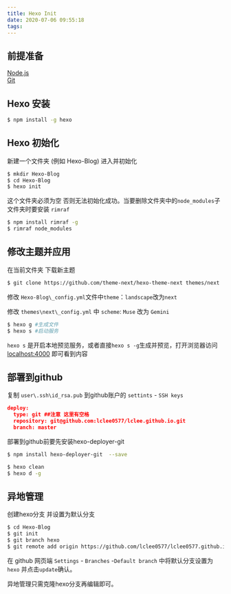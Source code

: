 ```yaml
---
title: Hexo Init
date: 2020-07-06 09:55:18
tags:
---
```

## 前提准备
 [Node.js](https://nodejs.org/en/)  
 [Git](https://git-scm.com/)

## Hexo 安装
```bash
$ npm install -g hexo
```
## Hexo 初始化
新建一个文件夹 (例如 Hexo-Blog) 进入并初始化

```bash
$ mkdir Hexo-Blog
$ cd Hexo-Blog
$ hexo init
```
这个文件夹必须为空 否则无法初始化成功。当要删除文件夹中的`node_modules`子文件夹时要安装 ``rimraf``

```bash
$ npm install rimraf -g
$ rimraf node_modules
```

## 修改主题并应用

在当前文件夹 下载新主题
```bash
$ git clone https://github.com/theme-next/hexo-theme-next themes/next
```
修改 `Hexo-Blog\_config.yml`文件中`theme`：`landscape`改为`next` 

修改 `themes\next\_config.yml` 中 `scheme`: `Muse` 改为 `Gemini`
```bash
$ hexo g #生成文件
$ hexo s #启动服务
```
`hexo s` 是开启本地预览服务，或者直接`hexo s -g`生成并预览，打开浏览器访问 [localhost:4000](http://localhost:4000) 即可看到内容

## 部署到github
复制 `user\.ssh\id_rsa.pub` 到github账户的 `settints` - `SSH keys`

```json
deploy:
  type: git ##注意 这里有空格
  repository: git@github.com:lclee0577/lclee.github.io.git
  branch: master
```

部署到github前要先安装hexo-deployer-git
```bash
$ npm install hexo-deployer-git  --save
```
```bash
$ hexo clean 
$ hexo d -g
```

## 异地管理
创建hexo分支 并设置为默认分支
```bash
$ cd Hexo-Blog 
$ git init
$ git branch hexo
$ git remote add origin https://github.com/lclee0577/lclee0577.github.io.git

```
在 github 网页端 `Settings` - `Branches` -`Default branch` 中将默认分支设置为`hexo` 并点击`update`确认。

异地管理只需克隆hexo分支再编辑即可。
